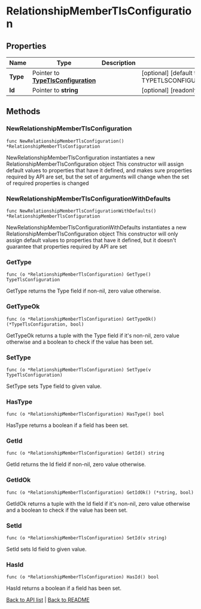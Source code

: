 # RelationshipMemberTlsConfiguration

## Properties

Name | Type | Description | Notes
------------ | ------------- | ------------- | -------------
**Type** | Pointer to [**TypeTlsConfiguration**](TypeTlsConfiguration.md) |  | [optional] [default to TYPETLSCONFIGURATION_TLS_CONFIGURATION]
**Id** | Pointer to **string** |  | [optional] [readonly] 

## Methods

### NewRelationshipMemberTlsConfiguration

`func NewRelationshipMemberTlsConfiguration() *RelationshipMemberTlsConfiguration`

NewRelationshipMemberTlsConfiguration instantiates a new RelationshipMemberTlsConfiguration object
This constructor will assign default values to properties that have it defined,
and makes sure properties required by API are set, but the set of arguments
will change when the set of required properties is changed

### NewRelationshipMemberTlsConfigurationWithDefaults

`func NewRelationshipMemberTlsConfigurationWithDefaults() *RelationshipMemberTlsConfiguration`

NewRelationshipMemberTlsConfigurationWithDefaults instantiates a new RelationshipMemberTlsConfiguration object
This constructor will only assign default values to properties that have it defined,
but it doesn't guarantee that properties required by API are set

### GetType

`func (o *RelationshipMemberTlsConfiguration) GetType() TypeTlsConfiguration`

GetType returns the Type field if non-nil, zero value otherwise.

### GetTypeOk

`func (o *RelationshipMemberTlsConfiguration) GetTypeOk() (*TypeTlsConfiguration, bool)`

GetTypeOk returns a tuple with the Type field if it's non-nil, zero value otherwise
and a boolean to check if the value has been set.

### SetType

`func (o *RelationshipMemberTlsConfiguration) SetType(v TypeTlsConfiguration)`

SetType sets Type field to given value.

### HasType

`func (o *RelationshipMemberTlsConfiguration) HasType() bool`

HasType returns a boolean if a field has been set.

### GetId

`func (o *RelationshipMemberTlsConfiguration) GetId() string`

GetId returns the Id field if non-nil, zero value otherwise.

### GetIdOk

`func (o *RelationshipMemberTlsConfiguration) GetIdOk() (*string, bool)`

GetIdOk returns a tuple with the Id field if it's non-nil, zero value otherwise
and a boolean to check if the value has been set.

### SetId

`func (o *RelationshipMemberTlsConfiguration) SetId(v string)`

SetId sets Id field to given value.

### HasId

`func (o *RelationshipMemberTlsConfiguration) HasId() bool`

HasId returns a boolean if a field has been set.


[Back to API list](../README.md#documentation-for-api-endpoints) | [Back to README](../README.md)


